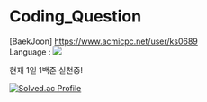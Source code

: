 # Coding_Question

[BaekJoon]
https://www.acmicpc.net/user/ks0689 </br>
Language : <img src="https://img.shields.io/badge/C++-00599C?style=flat-square&logo=C%2B%2B&logoColor=white"/> </br>

현재 1일 1백준 실천중!

[![Solved.ac Profile](http://mazassumnida.wtf/api/generate_badge?boj=ks0689)](https://solved.ac/ks0689)
